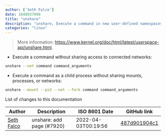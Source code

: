 ```yaml
---
author: ['Seth Falco']
date: 1648937996
title: "unshare"
description: "unshare, Execute a command in new user-defined namespaces."
categories: "linux"
---
```

> More information: <https://www.kernel.org/doc/html/latest/userspace-api/unshare.html>.

- Execute a command without sharing access to connected networks:

```bash
unshare --net command command_arguments
```

- Execute a command as a child process without sharing mounts, processes, or networks:

```bash
unshare --mount --pid --net --fork command command_arguments
```
List of changes to this documentation


Author | Description | ISO 8601 Date | GitHub link
------|-----|-----|-----
[Seth Falco](mailto:seth@falco.fun) | unshare: add page (#7920) | 2022-04-03T00:19:56 | [487d901904c1](https://github.com/tldr-pages/tldr/commit/487d901904c179ce444b04a44a815fab2dfa7ca0)

